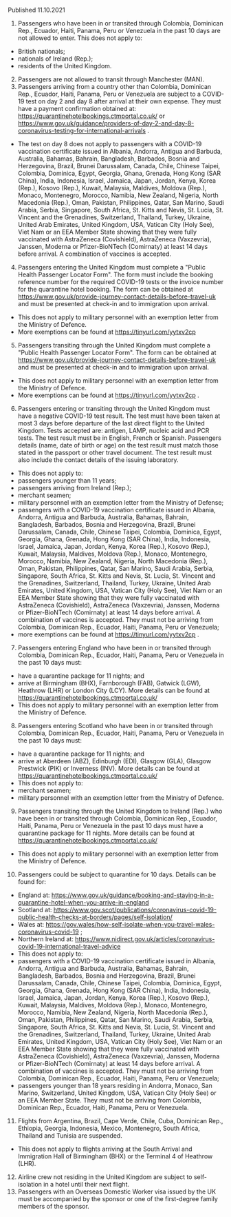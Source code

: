 Published 11.10.2021
1. Passengers who have been in or transited through Colombia, Dominican Rep., Ecuador, Haiti, Panama, Peru or Venezuela in the past 10 days are not allowed to enter.
This does not apply to:
- British nationals;
- nationals of Ireland (Rep.);
- residents of the United Kingdom.
2. Passengers are not allowed to transit through Manchester (MAN).
3. Passengers arriving from a country other than Colombia, Dominican Rep., Ecuador, Haiti, Panama, Peru or Venezuela are subject to a COVID-19 test on day 2 and day 8 after arrival at their own expense. They must have a payment confirmation obtained at: <a href="https://quarantinehotelbookings.ctmportal.co.uk/">https://quarantinehotelbookings.ctmportal.co.uk/</a> or <a href="https://www.gov.uk/guidance/providers-of-day-2-and-day-8-coronavirus-testing-for-international-arrivals">https://www.gov.uk/guidance/providers-of-day-2-and-day-8-coronavirus-testing-for-international-arrivals</a> .
- The test on day 8 does not apply to passengers with a COVID-19 vaccination certificate issued in Albania, Andorra, Antigua and Barbuda, Australia, Bahamas, Bahrain, Bangladesh, Barbados, Bosnia and Herzegovina, Brazil, Brunei Darussalam, Canada, Chile, Chinese Taipei, Colombia, Dominica, Egypt, Georgia, Ghana, Grenada, Hong Kong (SAR China), India, Indonesia, Israel, Jamaica, Japan, Jordan, Kenya, Korea (Rep.), Kosovo (Rep.), Kuwait, Malaysia, Maldives, Moldova (Rep.), Monaco, Montenegro, Morocco, Namibia, New Zealand, Nigeria, North Macedonia (Rep.), Oman, Pakistan, Philippines, Qatar, San Marino, Saudi Arabia, Serbia, Singapore, South Africa, St. Kitts and Nevis, St. Lucia, St. Vincent and the Grenadines, Switzerland, Thailand, Turkey, Ukraine, United Arab Emirates, United Kingdom, USA, Vatican City (Holy See), Viet Nam or an EEA Member State showing that they were fully vaccinated with AstraZeneca (Covishield), AstraZeneca (Vaxzevria), Janssen, Moderna or Pfizer-BioNTech (Comirnaty) at least 14 days before arrival. A combination of vaccines is accepted.
4. Passengers entering the United Kingdom must complete a "Public Health Passenger Locator Form". The form must include the booking reference number for the required COVID-19 tests or the invoice number for the quarantine hotel booking. The form can be obtained at <a href="https://www.gov.uk/provide-journey-contact-details-before-travel-uk">https://www.gov.uk/provide-journey-contact-details-before-travel-uk</a> and must be presented at check-in and to immigration upon arrival.
- This does not apply to military personnel with an exemption letter from the Ministry of Defence.
- More exemptions can be found at <a href="https://tinyurl.com/yytxv2cp">https://tinyurl.com/yytxv2cp</a>
5. Passengers transiting through the United Kingdom must complete a "Public Health Passenger Locator Form". The form can be obtained at <a href="https://www.gov.uk/provide-journey-contact-details-before-travel-uk">https://www.gov.uk/provide-journey-contact-details-before-travel-uk</a> and must be presented at check-in and to immigration upon arrival.
- This does not apply to military personnel with an exemption letter from the Ministry of Defence.
- More exemptions can be found at <a href="https://tinyurl.com/yytxv2cp">https://tinyurl.com/yytxv2cp</a> .
6. Passengers entering or transiting through the United Kingdom must have a negative COVID-19 test result. The test must have been taken at most 3 days before departure of the last direct flight to the United Kingdom. Tests accepted are: antigen, LAMP, nucleic acid and PCR tests. The test result must be in English, French or Spanish. Passengers details (name, date of birth or age) on the test result must match those stated in the passport or other travel document. The test result must also include the contact details of the issuing laboratory.
- This does not apply to:
- passengers younger than 11 years;
- passengers arriving from Ireland (Rep.);
- merchant seamen;
- military personnel with an exemption letter from the Ministry of Defense;
- passengers with a COVID-19 vaccination certificate issued in Albania, Andorra, Antigua and Barbuda, Australia, Bahamas, Bahrain, Bangladesh, Barbados, Bosnia and Herzegovina, Brazil, Brunei Darussalam, Canada, Chile, Chinese Taipei, Colombia, Dominica, Egypt, Georgia, Ghana, Grenada, Hong Kong (SAR China), India, Indonesia, Israel, Jamaica, Japan, Jordan, Kenya, Korea (Rep.), Kosovo (Rep.), Kuwait, Malaysia, Maldives, Moldova (Rep.), Monaco, Montenegro, Morocco, Namibia, New Zealand, Nigeria, North Macedonia (Rep.), Oman, Pakistan, Philippines, Qatar, San Marino, Saudi Arabia, Serbia, Singapore, South Africa, St. Kitts and Nevis, St. Lucia, St. Vincent and the Grenadines, Switzerland, Thailand, Turkey, Ukraine, United Arab Emirates, United Kingdom, USA, Vatican City (Holy See), Viet Nam or an EEA Member State showing that they were fully vaccinated with AstraZeneca (Covishield), AstraZeneca (Vaxzevria), Janssen, Moderna or Pfizer-BioNTech (Comirnaty) at least 14 days before arrival. A combination of vaccines is accepted. They must not be arriving from Colombia, Dominican Rep., Ecuador, Haiti, Panama, Peru or Venezuela;
- more exemptions can be found at <a href="https://tinyurl.com/yytxv2cp">https://tinyurl.com/yytxv2cp</a> .
7. Passengers entering England who have been in or transited through Colombia, Dominican Rep., Ecuador, Haiti, Panama, Peru or Venezuela in the past 10 days must:
- have a quarantine package for 11 nights; and
- arrive at Birmingham (BHX), Farnborough (FAB), Gatwick (LGW), Heathrow (LHR) or London City (LCY).
More details can be found at <a href="https://quarantinehotelbookings.ctmportal.co.uk/">https://quarantinehotelbookings.ctmportal.co.uk/</a>
- This does not apply to military personnel with an exemption letter from the Ministry of Defence.
8. Passengers entering Scotland who have been in or transited through Colombia, Dominican Rep., Ecuador, Haiti, Panama, Peru or Venezuela in the past 10 days must:
- have a quarantine package for 11 nights; and
- arrive at Aberdeen (ABZ), Edinburgh (EDI), Glasgow (GLA), Glasgow Prestwick (PIK) or Inverness (INV).
More details can be found at <a href="https://quarantinehotelbookings.ctmportal.co.uk/">https://quarantinehotelbookings.ctmportal.co.uk/</a>
- This does not apply to:
- merchant seamen;
- military personnel with an exemption letter from the Ministry of Defence.
9. Passengers transiting through the United Kingdom to Ireland (Rep.) who have been in or transited through Colombia, Dominican Rep., Ecuador, Haiti, Panama, Peru or Venezuela in the past 10 days must have a quarantine package for 11 nights. More details can be found at <a href="https://quarantinehotelbookings.ctmportal.co.uk/">https://quarantinehotelbookings.ctmportal.co.uk/</a>
- This does not apply to military personnel with an exemption letter from the Ministry of Defence.
10. Passengers could be subject to quarantine for 10 days. Details can be found for:
- England at: <a href="https://www.gov.uk/guidance/booking-and-staying-in-a-quarantine-hotel-when-you-arrive-in-england">https://www.gov.uk/guidance/booking-and-staying-in-a-quarantine-hotel-when-you-arrive-in-england</a>
- Scotland at: <a href="https://www.gov.scot/publications/coronavirus-covid-19-public-health-checks-at-borders/pages/self-isolation/">https://www.gov.scot/publications/coronavirus-covid-19-public-health-checks-at-borders/pages/self-isolation/</a>
- Wales at: <a href="https://gov.wales/how-self-isolate-when-you-travel-wales-coronavirus-covid-19">https://gov.wales/how-self-isolate-when-you-travel-wales-coronavirus-covid-19</a> ;
- Northern Ireland at: <a href="https://www.nidirect.gov.uk/articles/coronavirus-covid-19-international-travel-advice">https://www.nidirect.gov.uk/articles/coronavirus-covid-19-international-travel-advice</a>
- This does not apply to:
- passengers with a COVID-19 vaccination certificate issued in Albania, Andorra, Antigua and Barbuda, Australia, Bahamas, Bahrain, Bangladesh, Barbados, Bosnia and Herzegovina, Brazil, Brunei Darussalam, Canada, Chile, Chinese Taipei, Colombia, Dominica, Egypt, Georgia, Ghana, Grenada, Hong Kong (SAR China), India, Indonesia, Israel, Jamaica, Japan, Jordan, Kenya, Korea (Rep.), Kosovo (Rep.), Kuwait, Malaysia, Maldives, Moldova (Rep.), Monaco, Montenegro, Morocco, Namibia, New Zealand, Nigeria, North Macedonia (Rep.), Oman, Pakistan, Philippines, Qatar, San Marino, Saudi Arabia, Serbia, Singapore, South Africa, St. Kitts and Nevis, St. Lucia, St. Vincent and the Grenadines, Switzerland, Thailand, Turkey, Ukraine, United Arab Emirates, United Kingdom, USA, Vatican City (Holy See), Viet Nam or an EEA Member State showing that they were fully vaccinated with AstraZeneca (Covishield), AstraZeneca (Vaxzevria), Janssen, Moderna or Pfizer-BioNTech (Comirnaty) at least 14 days before arrival. A combination of vaccines is accepted. They must not be arriving from Colombia, Dominican Rep., Ecuador, Haiti, Panama, Peru or Venezuela;
- passengers younger than 18 years residing in Andorra, Monaco, San Marino, Switzerland, United Kingdom, USA, Vatican City (Holy See) or an EEA Member State. They must not be arriving from Colombia, Dominican Rep., Ecuador, Haiti, Panama, Peru or Venezuela.
11. Flights from Argentina, Brazil, Cape Verde, Chile, Cuba, Dominican Rep., Ethiopia, Georgia, Indonesia, Mexico, Montenegro, South Africa, Thailand and Tunisia are suspended.
- This does not apply to flights arriving at the South Arrival and Immigration Hall of Birmingham (BHX) or the Terminal 4 of Heathrow (LHR).
12. Airline crew not residing in the United Kingdom are subject to self-isolation in a hotel until their next flight.
13. Passengers with an Overseas Domestic Worker visa issued by the UK must be accompanied by the sponsor or one of the first-degree family members of the sponsor.
</p>